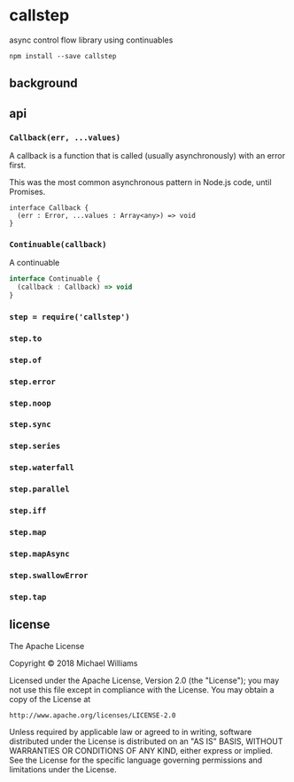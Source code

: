 # callstep

async control flow library using continuables

```shell
npm install --save callstep
```

## background



## api

### `Callback(err, ...values)`

A callback is a function that is called (usually asynchronously) with an error first.

This was the most common asynchronous pattern in Node.js code, until Promises.

```
interface Callback {
  (err : Error, ...values : Array<any>) => void
}
```


### `Continuable(callback)`

A continuable

```ts
interface Continuable {
  (callback : Callback) => void
}
```

### `step = require('callstep')`

### `step.to`
### `step.of`
### `step.error`
### `step.noop`
### `step.sync`

### `step.series`
### `step.waterfall`
### `step.parallel`

### `step.iff`
### `step.map`
### `step.mapAsync`
### `step.swallowError`
### `step.tap`

## license

The Apache License

Copyright &copy; 2018 Michael Williams

Licensed under the Apache License, Version 2.0 (the "License");
you may not use this file except in compliance with the License.
You may obtain a copy of the License at

    http://www.apache.org/licenses/LICENSE-2.0

Unless required by applicable law or agreed to in writing, software
distributed under the License is distributed on an "AS IS" BASIS,
WITHOUT WARRANTIES OR CONDITIONS OF ANY KIND, either express or implied.
See the License for the specific language governing permissions and
limitations under the License.
